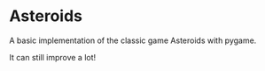 # Asteroids
A basic implementation of the classic game Asteroids with pygame.

It can still improve a lot!
